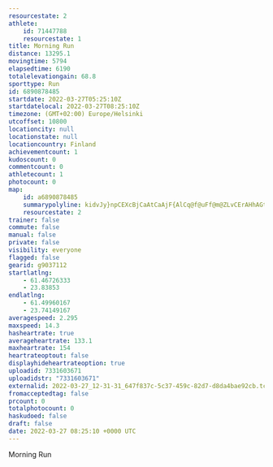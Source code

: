 ```yaml
---
resourcestate: 2
athlete:
    id: 71447788
    resourcestate: 1
title: Morning Run
distance: 13295.1
movingtime: 5794
elapsedtime: 6190
totalelevationgain: 68.8
sporttype: Run
id: 6890878485
startdate: 2022-03-27T05:25:10Z
startdatelocal: 2022-03-27T08:25:10Z
timezone: (GMT+02:00) Europe/Helsinki
utcoffset: 10800
locationcity: null
locationstate: null
locationcountry: Finland
achievementcount: 1
kudoscount: 0
commentcount: 0
athletecount: 1
photocount: 0
map:
    id: a6890878485
    summarypolyline: kidvJy}npCEXcBjCaAtCaAjF{AlCq@f@uFf@m@ZLvCErAHhAGtBkArGsAfK[hAiA`Be@dAgG~IwCtFS?_@Z[_@i@}@s@ZO^Ed@AfM`@bDEtFFxCY|EmAlJ_@hEGzBUhC]hAC`@\lD@lDJ|JJjCA`CYdCGpDFtKGhISnF?tGIxDC|HDd@RZxC@xBOKfFDTh@l@RnBTzEInCHnAz@dCn@PnAGLP\z@E~C\hKUnHw@vLExBCjHHnBQxP@nCKj@gA`AmATk@Q[PSj@k@tCSdBV~DBpBUdKHa@q@vHO?CPUVuAtCe@|Ac@tEBzByAfK`@dAhB~AvBtEZ~@F\t@pAVLJTTzBa@jAHlFcBnAq@z@YJc@z@eBxAWCM`@]VSr@?vFMdB?dAW|@q@`AsBDQjC_AnBsBnCiA^}@_Aq@XLbCEf@[t@OtCg@|Ac@n@ShAO^OrAm@vAeAv@eAlAQw@YYw@n@]p@EZM~Em@xBSVeALQRKvCGRWNq@QeAL}@MW[Ki@WSK]K}Ac@}@GaA{@iBAqAIo@By@_@}DCkDZd@EaBKuA]Qg@aCO_@@uDSsIE_@m@qAMm@C_EY{FSa@eAQ]o@yAaFeAkC_BeFe@kCIIUgCy@kDa@gAq@{@aAy@a@u@g@_CIcCOi@w@GaArAYG[_@]T[tAu@jAm@~D?n@L|@o@d@yLXBLIAAR]m@SRWOC]{A?}@Z}@lAs@AoBz@oAM}Bb@mA~@o@lAA|B]nAw@kBg@Yu@aA_@KqCd@qBhBKVKOa@r@I`@Yd@e@?a@V{AGYe@g@eBc@]g@AIREn@c@dAEp@J\iAU_@rBq@xBIv@Ud@Yz@SzAYx@Ab@b@tAPjBEn@aA~CsAzAy@SsAz@u@hAYbCS`@a@WSB{@dBQq@W_@WsDEkCYm@K}A[}A@oCKMIoADy@K{GXe@KyBHaEGOuBkAo@FOZa@`DWnDKdGFjBGdAMh@KxB@jANl@hBjEjAxAZBd@d@hAtDl@r@zDpUSp@B^jArF_BiFGy@v@aFFoAv@CPUb@oA`BaAb@qAXKr@@j@fBjApAChBOfABhC^hH@zBZlF?~FFR^RNbFf@GQV@XPFf@r@XvAPpEVvA@jD\Jd@[x@GJrCJh@pBa@RJJ`AAhAZpCGt@BbArBo@DYI]?{A
    resourcestate: 2
trainer: false
commute: false
manual: false
private: false
visibility: everyone
flagged: false
gearid: g9037112
startlatlng:
    - 61.46726333
    - 23.83853
endlatlng:
    - 61.49960167
    - 23.74149167
averagespeed: 2.295
maxspeed: 14.3
hasheartrate: true
averageheartrate: 133.1
maxheartrate: 154
heartrateoptout: false
displayhideheartrateoption: true
uploadid: 7331603671
uploadidstr: "7331603671"
externalid: 2022-03-27_12-31-31_647f837c-5c37-459c-82d7-d8da4bae92cb.tcx
fromacceptedtag: false
prcount: 0
totalphotocount: 0
haskudoed: false
draft: false
date: 2022-03-27 08:25:10 +0000 UTC
---
```

Morning Run
